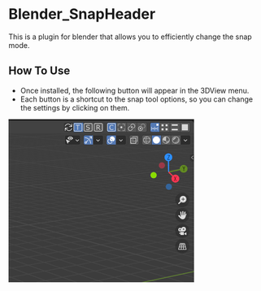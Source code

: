 # Blender_SnapHeader
This is a plugin for blender that allows you to efficiently change the snap mode.

## How To Use

- Once installed, the following button will appear in the 3DView menu.
- Each button is a shortcut to the snap tool options, so you can change the settings by clicking on them.

![res/top.png](res/top.png)
